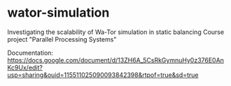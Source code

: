 # wator-simulation

Investigating the scalability of Wa-Tor simulation in static balancing 
Course project "Parallel Processing Systems"

Documentation: https://docs.google.com/document/d/13ZH6A_5CsRkGymnuHy0z376E0AnKc9Ux/edit?usp=sharing&ouid=115511025090093842398&rtpof=true&sd=true
